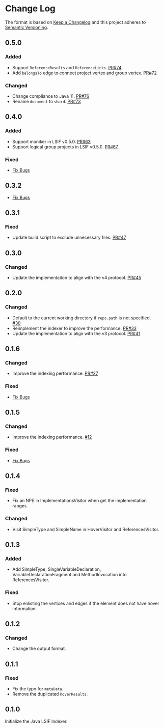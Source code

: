 # Change Log

The format is based on [Keep a Changelog](http://keepachangelog.com/en/1.0.0/)
and this project adheres to [Semantic Versioning](http://semver.org/spec/v2.0.0.html).

## 0.5.0
### Added
- Support `ReferenceResults` and `ReferenceLinks`. [PR#74](https://github.com/microsoft/lsif-java/pull/74)
- Add `belongsTo` edge to connect project vertex and group vertex. [PR#72](https://github.com/microsoft/lsif-java/pull/72)
### Changed
- Change compliance to Java 11. [PR#76](https://github.com/microsoft/lsif-java/pull/76)
- Rename `document` to `shard`. [PR#73](https://github.com/microsoft/lsif-java/pull/73)

## 0.4.0
### Added
- Support moniker in LSIF v0.5.0. [PR#63](https://github.com/microsoft/lsif-java/pull/63)
- Support logical group projects in LSIF v0.5.0. [PR#67](https://github.com/microsoft/lsif-java/pull/67)
### Fixed
- [Fix Bugs](https://github.com/Microsoft/lsif-java/issues?q=is%3Aissue+is%3Aclosed+milestone%3A0.4.0+label%3Abug)

## 0.3.2
- [Fix Bugs](https://github.com/Microsoft/lsif-java/issues?q=is%3Aissue+is%3Aclosed+milestone%3A0.3.2+label%3Abug)

## 0.3.1
### Fixed
- Update build script to exclude unnecessary files. [PR#47](https://github.com/microsoft/lsif-java/pull/47)

## 0.3.0
### Changed
- Update the implementation to align with the v4 protocol. [PR#45](https://github.com/microsoft/lsif-java/pull/45)

## 0.2.0
### Changed
- Default to the current working directory if `repo.path` is not specified. [#30](https://github.com/Microsoft/lsif-java/issues/30)
- Reimplement the indexer to improve the performance. [PR#33](https://github.com/microsoft/lsif-java/pull/33)
- Update the implementation to align with the v3 protocol. [PR#41](https://github.com/microsoft/lsif-java/pull/41)

## 0.1.6
### Changed
- Improve the indexing performance. [PR#27](https://github.com/Microsoft/lsif-java/pull/27)

### Fixed
- [Fix Bugs](https://github.com/Microsoft/lsif-java/issues?q=is%3Aissue+is%3Aclosed+milestone%3A0.1.6+label%3Abug)

## 0.1.5
### Changed
- Improve the indexing performance. [#12](https://github.com/Microsoft/lsif-java/issues/12)

### Fixed
- [Fix Bugs](https://github.com/Microsoft/lsif-java/issues?q=is%3Aissue+is%3Aclosed+label%3Abug+milestone%3A0.1.5)

## 0.1.4
### Fixed
- Fix an NPE in ImplementationsVisitor when get the implementation ranges.

### Changed
- Visit SimpleType and SimpleName in HoverVisitor and ReferencesVisitor.

## 0.1.3
### Added
- Add SimpleType, SingleVariableDeclaration, VariableDeclarationFragment and MethodInvocation into ReferencesVisitor.

### Fixed
- Stop enlisting the vertices and edges if the element does not have hover information.

## 0.1.2
### Changed
- Change the output format.

## 0.1.1
### Fixed
- Fix the typo for `metaData`.
- Remove the duplicated `hoverResults`.

## 0.1.0
Initialize the Java LSIF Indexer.
